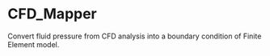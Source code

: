 # CFD_Mapper
Convert fluid pressure from CFD analysis into a boundary condition of Finite Element model.
